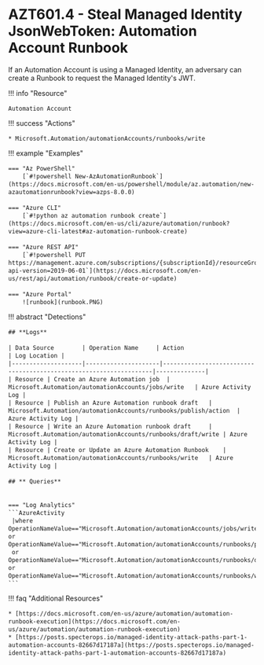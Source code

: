 # AZT601.4 - Steal Managed Identity JsonWebToken: Automation Account Runbook

If an Automation Account is using a Managed Identity, an adversary can create a Runbook to request the Managed Identity's JWT. 

!!! info "Resource" 

	Automation Account
	
!!! success "Actions" 

	* Microsoft.Automation/automationAccounts/runbooks/write

!!! example "Examples"

    === "Az PowerShell"
		[`#!powershell New-AzAutomationRunbook`](https://docs.microsoft.com/en-us/powershell/module/az.automation/new-azautomationrunbook?view=azps-8.0.0)
		
	=== "Azure CLI"
		[`#!python az automation runbook create`](https://docs.microsoft.com/en-us/cli/azure/automation/runbook?view=azure-cli-latest#az-automation-runbook-create)
		
	=== "Azure REST API"	
		[`#!powershell PUT https://management.azure.com/subscriptions/{subscriptionId}/resourceGroups/{resourceGroupName}/providers/Microsoft.Automation/automationAccounts/{automationAccountName}/runbooks/{runbookName}?api-version=2019-06-01`](https://docs.microsoft.com/en-us/rest/api/automation/runbook/create-or-update)		

    === "Azure Portal"
    	![runbook](runbook.PNG)

!!! abstract "Detections"

	## **Logs** 

    | Data Source        | Operation Name     | Action                                                            | Log Location |
    |--------------------|---------------------|-------------------------------------------------------------------|--------------|
    | Resource | Create an Azure Automation job	 | Microsoft.Automation/automationAccounts/jobs/write	| Azure Activity Log |
    | Resource | Publish an Azure Automation runbook draft	 | Microsoft.Automation/automationAccounts/runbooks/publish/action	| Azure Activity Log |
    | Resource | Write an Azure Automation runbook draft	 | Microsoft.Automation/automationAccounts/runbooks/draft/write	| Azure Activity Log |
    | Resource | Create or Update an Azure Automation Runbook	 | Microsoft.Automation/automationAccounts/runbooks/write	| Azure Activity Log |
    
    ## ** Queries**


	=== "Log Analytics"
	```AzureActivity 
	 |where OperationNameValue=="Microsoft.Automation/automationAccounts/jobs/write" or OperationNameValue=="Microsoft.Automation/automationAccounts/runbooks/publish/action"
	 or OperationNameValue=="Microsoft.Automation/automationAccounts/runbooks/draft/write" or OperationNameValue=="Microsoft.Automation/automationAccounts/runbooks/write"
	```


!!! faq "Additional Resources"

	* [https://docs.microsoft.com/en-us/azure/automation/automation-runbook-execution](https://docs.microsoft.com/en-us/azure/automation/automation-runbook-execution)
	* [https://posts.specterops.io/managed-identity-attack-paths-part-1-automation-accounts-82667d17187a](https://posts.specterops.io/managed-identity-attack-paths-part-1-automation-accounts-82667d17187a)
